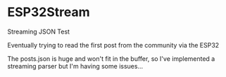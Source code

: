 # ESP32Stream
Streaming JSON Test

Eventually trying to read the first post from the community via the ESP32

The posts.json is huge and won't fit in the buffer, so I've implemented a streaming parser but I'm having some issues...
